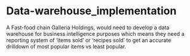 # Data-warehouse_implementation
 A Fast-food chain Galleria Holdings, would need to develop a data warehouse for business intelligence purposes which means they need a reporting system of ‘items sold’ or ‘recipes sold’ to get an accurate drilldown of most popular items vs least popular.
